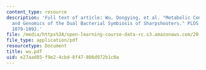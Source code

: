 ```yaml
---
content_type: resource
description: 'Full text of article: Wu, Dongying, et al. "Metabolic Complementarity
  and Genomics of the Dual Bacterial Symbiosis of Sharpshooters." PLOS Biology 4 (2006):
  1079-1092.'
file: /media/https%3A/open-learning-course-data-rc.s3.amazonaws.com/20-106j-systems-microbiology-fall-2006/e27aad85f9e24cbd8f47806d972b1c0a_wu.pdf
file_type: application/pdf
resourcetype: Document
title: wu.pdf
uid: e27aad85-f9e2-4cbd-8f47-806d972b1c0a
---
```

